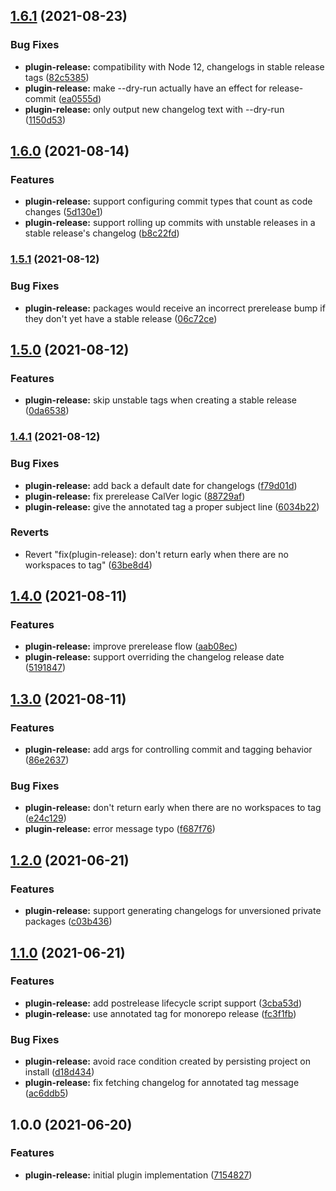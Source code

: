 ## [1.6.1](https://github.com/kherock/yarn-plugins/compare/@kherock/yarn-plugin-release@1.6.0...@kherock/yarn-plugin-release@1.6.1) (2021-08-23)


### Bug Fixes

* **plugin-release:** compatibility with Node 12, changelogs in stable release tags ([82c5385](https://github.com/kherock/yarn-plugins/commit/82c53850b4ce40e1461344e6388dea34318f61a9))
* **plugin-release:** make --dry-run actually have an effect for release-commit ([ea0555d](https://github.com/kherock/yarn-plugins/commit/ea0555d88a9283c2e09a722f221f4998b5cd3bf3))
* **plugin-release:** only output new changelog text with --dry-run ([1150d53](https://github.com/kherock/yarn-plugins/commit/1150d53c1eceef05f3218d395ef930c04c9e4f14))

## [1.6.0](https://github.com/kherock/yarn-plugins/compare/@kherock/yarn-plugin-release@1.5.1...@kherock/yarn-plugin-release@1.6.0) (2021-08-14)


### Features

* **plugin-release:** support configuring commit types that count as code changes ([5d130e1](https://github.com/kherock/yarn-plugins/commit/5d130e1f619f11112fb97caee28c9e60109b9e51))
* **plugin-release:** support rolling up commits with unstable releases in a stable release's changelog ([b8c22fd](https://github.com/kherock/yarn-plugins/commit/b8c22fdf12c91091d7c3a34fb322005097cf1c6f))

### [1.5.1](https://github.com/kherock/yarn-plugins/compare/@kherock/yarn-plugin-release@1.5.0...@kherock/yarn-plugin-release@1.5.1) (2021-08-12)


### Bug Fixes

* **plugin-release:** packages would receive an incorrect prerelease bump if they don't yet have a stable release ([06c72ce](https://github.com/kherock/yarn-plugins/commit/06c72cee52f7e85e0a5246bb38ac3662e4b76ecb))

## [1.5.0](https://github.com/kherock/yarn-plugins/compare/@kherock/yarn-plugin-release@1.4.1...@kherock/yarn-plugin-release@1.5.0) (2021-08-12)


### Features

* **plugin-release:** skip unstable tags when creating a stable release ([0da6538](https://github.com/kherock/yarn-plugins/commit/0da65388cb0adfbb209741177bf3f7f24312df65))

### [1.4.1](https://github.com/kherock/yarn-plugins/compare/@kherock/yarn-plugin-release@1.4.0...@kherock/yarn-plugin-release@1.4.1) (2021-08-12)


### Bug Fixes

* **plugin-release:** add back a default date for changelogs ([f79d01d](https://github.com/kherock/yarn-plugins/commit/f79d01d87e36b4d4645948e169d802bfd4ebd57e))
* **plugin-release:** fix prerelease CalVer logic ([88729af](https://github.com/kherock/yarn-plugins/commit/88729af3210fef0b86e12ba13c2b389cba222e7c))
* **plugin-release:** give the annotated tag a proper subject line ([6034b22](https://github.com/kherock/yarn-plugins/commit/6034b2242e9eeace1fccc7c6d1ecae61dcfb0665))


### Reverts

* Revert "fix(plugin-release): don't return early when there are no workspaces to tag" ([63be8d4](https://github.com/kherock/yarn-plugins/commit/63be8d4e5c63d2f0db88ff9ffc941a6f1331ad0a))

## [1.4.0](https://github.com/kherock/yarn-plugins/compare/@kherock/yarn-plugin-release@1.3.0...@kherock/yarn-plugin-release@1.4.0) (2021-08-11)


### Features

* **plugin-release:** improve prerelease flow ([aab08ec](https://github.com/kherock/yarn-plugins/commit/aab08ecff25a9b0dde43a290d5561a126eec75aa))
* **plugin-release:** support overriding the changelog release date ([5191847](https://github.com/kherock/yarn-plugins/commit/5191847b170b2a299a8b7617821421ccbd542432))

## [1.3.0](https://github.com/kherock/yarn-plugins/compare/@kherock/yarn-plugin-release@1.2.0...@kherock/yarn-plugin-release@1.3.0) (2021-08-11)


### Features

* **plugin-release:** add args for controlling commit and tagging behavior ([86e2637](https://github.com/kherock/yarn-plugins/commit/86e2637a9ff54042816e57812d94b4ec126ed053))


### Bug Fixes

* **plugin-release:** don't return early when there are no workspaces to tag ([e24c129](https://github.com/kherock/yarn-plugins/commit/e24c1296f7c3bf3fd5136ff5320c0190441809d8))
* **plugin-release:** error message typo ([f687f76](https://github.com/kherock/yarn-plugins/commit/f687f76cd955d71d378848971548bb8330829fb2))

## [1.2.0](https://github.com/kherock/yarn-plugins/compare/@kherock/yarn-plugin-release@1.1.0...@kherock/yarn-plugin-release@1.2.0) (2021-06-21)


### Features

* **plugin-release:** support generating changelogs for unversioned private packages ([c03b436](https://github.com/kherock/yarn-plugins/commit/c03b43679edddb3accdb70209bc157fdb0afa771))

## [1.1.0](https://github.com/kherock/yarn-plugins/compare/@kherock/yarn-plugin-release@1.0.0...@kherock/yarn-plugin-release@1.1.0) (2021-06-21)


### Features

* **plugin-release:** add postrelease lifecycle script support ([3cba53d](https://github.com/kherock/yarn-plugins/commit/3cba53d179837e632f943749aa7409fe45abaf12))
* **plugin-release:** use annotated tag for monorepo release ([fc3f1fb](https://github.com/kherock/yarn-plugins/commit/fc3f1fbd741c94cc6abaf0ed356bbb1223a7bb23))


### Bug Fixes

* **plugin-release:** avoid race condition created by persisting project on install ([d18d434](https://github.com/kherock/yarn-plugins/commit/d18d434360e29da488912502ad6b7ef377672381))
* **plugin-release:** fix fetching changelog for annotated tag message ([ac6ddb5](https://github.com/kherock/yarn-plugins/commit/ac6ddb5196fbd5d0a624a6b1b527db3aedeac8fb))

## 1.0.0 (2021-06-20)


### Features

* **plugin-release:** initial plugin implementation ([7154827](https://github.com/kherock/yarn-plugins/commit/71548276a03e03f581d268026e0d4ee9b73a8e08))

